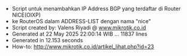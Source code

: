 - Script untuk menambahkan IP Address BGP yang terdaftar di Router NICE(OIXP)
- ke RouterOS dalam ADDRESS-LIST dengan nama "nice"
- Script created by: Valens Riyadi @ www.mikrotik.co.id
- Generated at 22 May 2025 22:00:14 WIB ... 11837 lines
- Generated in 12.153 seconds
- How-to: http://www.mikrotik.co.id/artikel_lihat.php?id=23
